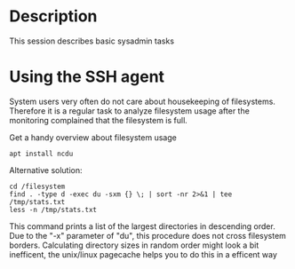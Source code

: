 # Description

This session describes basic sysadmin tasks

# Using the SSH agent

System users very often do not care about housekeeping of filesystems.
Therefore it is a regular task to analyze filesystem usage after the monitoring complained that the filesystem is full.

Get a handy overview about filesystem usage
```
apt install ncdu
```

Alternative solution:
```
cd /filesystem
find . -type d -exec du -sxm {} \; | sort -nr 2>&1 | tee /tmp/stats.txt
less -n /tmp/stats.txt
```

This command prints a list of the largest directories in descending order.
Due to the "-x" parameter of "du", this procedure does not cross filesystem borders.
Calculating directory sizes in random order might look a bit inefficent, the unix/linux pagecache helps you to do this in a efficent way
